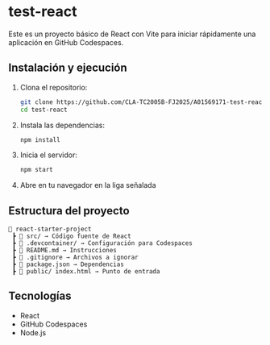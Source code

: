 # test-react

Este es un proyecto básico de React con Vite para iniciar rápidamente una aplicación en GitHub Codespaces.

## Instalación y ejecución

1. Clona el repositorio:
   
   ```sh
   git clone https://github.com/CLA-TC2005B-FJ2025/A01569171-test-react.git
   cd test-react
   ```

2. Instala las dependencias:
   
   ```sh
   npm install
   ```

3. Inicia el servidor:
   
   ```sh
   npm start
   ```

4. Abre en tu navegador en la liga señalada

## Estructura del proyecto
```
📂 react-starter-project
 ┣ 📂 src/ → Código fuente de React
 ┣ 📂 .devcontainer/ → Configuración para Codespaces
 ┣ 📜 README.md → Instrucciones
 ┣ 📜 .gitignore → Archivos a ignorar
 ┣ 📜 package.json → Dependencias
 ┣ 📂 public/ index.html → Punto de entrada
```

## Tecnologías
- React
- GitHub Codespaces
- Node.js

